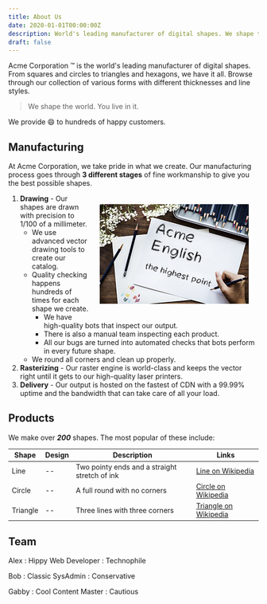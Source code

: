 ```yaml
---
title: About Us
date: 2020-01-01T00:00:00Z
description: World's leading manufacturer of digital shapes. We shape the world. You live in it.
draft: false
---
```



Acme Corporation &trade; is the world's leading manufacturer of digital shapes. From squares and circles to triangles and hexagons, we have it all. Browse through our collection of various forms with different thicknesses and line styles.

> We shape the world. You live in it.

We provide :smile: to hundreds of happy customers.

## Manufacturing

At Acme Corporation, we take pride in what we create. Our manufacturing process goes through __3 different stages__ of fine workmanship to give you the best possible shapes.

<img style="float:right; margin: 20px;" src="draw.jpg">

1) **Drawing** - Our shapes are drawn with precision to 1/100 of a millimeter.
   * We use advanced vector drawing tools to create our catalog.
   * Quality checking happens hundreds of times for each shape we create.
     * We have high-quality bots that inspect our output.
     * There is also a manual team inspecting each product.
     * All our bugs are turned into automated checks that bots perform in every future shape.
   * We round all corners and clean up properly.
2) **Rasterizing** - Our raster engine is world-class and keeps the vector right until it gets to our high-quality laser printers.
3) **Delivery** - Our output is hosted on the fastest of CDN with a 99.99% uptime and the bandwidth that can take care of all your load.

## Products

We make over __*200*__ shapes. The most popular of these include:

Shape|  Design| Description| Links
-----|--------|------------|-------
Line | --|  Two pointy ends and a straight stretch of ink| [Line on Wikipedia](https://en.wikipedia.org/wiki/Line_(geometry))
Circle|  -- | A full round with no corners| [Circle on Wikipedia](https://en.wikipedia.org/wiki/Circle)
Triangle|  -- | Three lines with three corners|  [Triangle on Wikipedia](https://en.wikipedia.org/wiki/Triangle)

## Team

Alex 
: Hippy Web Developer
: Technophile

Bob 
: Classic SysAdmin 
: Conservative

Gabby 
: Cool Content Master 
: Cautious